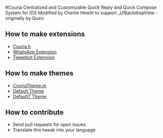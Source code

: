 #Couria
Centralized and Customizable Quick Reply and Quick Compose System for iOS
Modified by Charlie Hewitt to support _UIBackdropView - originally by Qusic

## How to make extensions
- [Couria.h](https://github.com/Qusic/Couria/blob/master/Couria.h)
- [WhatsApp Extension](https://github.com/Qusic/WhatsAppForCouria)
- [Tweetbot Extension](https://github.com/Qusic/TweetbotForCouria)

## How to make themes
- [CouriaTheme.m](https://github.com/Qusic/Couria/blob/master/src/CouriaTheme.m)
- [Default Theme](https://github.com/Qusic/Couria/tree/master/layout/Library/Application%20Support/Couria/Themes/me.qusic.couria.theme.default)
- [Default7 Theme](https://github.com/Qusic/Couria/tree/master/layout/Library/Application%20Support/Couria/Themes/me.qusic.couria.theme.default7)

## How to contribute
- Send pull requests for open issues
- Translate this tweak into your language
